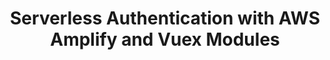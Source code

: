 ---
title: Serverless Authentication with AWS Amplify and Vuex Modules
description: "This article will walk through the authentication/Cognito setup, show a Vuex module for interacting with Cognito, and provide an example component to handle sign-in."
banner: './banner.jpeg'
authorIds:
  - greg-bate
href: https://medium.com/js-dojo/serverless-authentication-with-aws-amplify-and-vuex-modules-2555175df1af
platforms:
  - Vue
categories:
  - Authentication
---